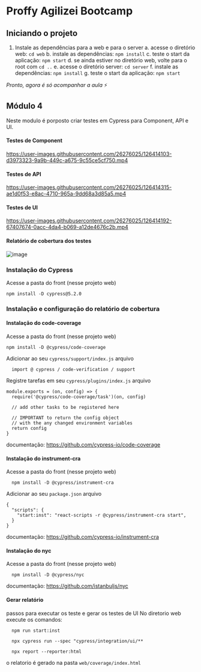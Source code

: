 # Proffy Agilizei Bootcamp

## Iniciando o projeto

1. Instale as dependências para a web e para o server
  a. acesse o diretório web: `cd web`
  b. instale as dependências: `npm install`
  c. teste o start da aplicação: `npm start`
  d. se ainda estiver no diretório web, volte para o root com `cd ..`
  e. acesse o diretório server: `cd server`
  f. instale as dependências: `npm install`
  g. teste o start da aplicação: `npm start`

*Pronto, agora é só acompanhar a aula* ⚡️

## Módulo 4

Neste modulo é porposto criar testes em Cypress para Component, API e UI.

#### Testes de Component

https://user-images.githubusercontent.com/26276025/126414103-d3973323-9a9b-449c-a675-9c55ce5cf750.mp4

#### Testes de API

https://user-images.githubusercontent.com/26276025/126414315-ae1d0f53-e8ac-4710-965a-9dd68a3d85a5.mp4

#### Testes de UI

https://user-images.githubusercontent.com/26276025/126414192-67407674-0acc-4da4-b069-a12de4676c2b.mp4

#### Relatório de cobertura dos testes
![image](https://user-images.githubusercontent.com/26276025/126414803-d816e8c6-2c92-499f-ad98-dd0a117bde80.png)

### Instalação do Cypress
Acesse a pasta do front (nesse projeto web)
```
npm install -D cypress@5.2.0
```

### Instalação e configuração do relatório de cobertura
#### Instalação do code-coverage
Acesse a pasta do front (nesse projeto web)
```
npm install -D @cypress/code-coverage
```

Adicionar ao seu `cypress/support/index.js` arquivo

```
  import @ cypress / code-verification / support
```

Registre tarefas em seu `cypress/plugins/index.js` arquivo

```
module.exports = (on, config) => {
  require('@cypress/code-coverage/task')(on, config)

  // add other tasks to be registered here

  // IMPORTANT to return the config object
  // with the any changed environment variables
  return config
}
```
documentação: https://github.com/cypress-io/code-coverage

#### Instalação do instrument-cra
Acesse a pasta do front (nesse projeto web)

```
  npm install -D @cypress/instrument-cra
```

Adicionar ao seu `package.json` arquivo
```
{
  "scripts": {
    "start:inst": "react-scripts -r @cypress/instrument-cra start",
  }
}
```
documentação: https://github.com/cypress-io/instrument-cra

#### Instalação do nyc
Acesse a pasta do front (nesse projeto web)
```
  npm install -D @cypress/nyc
```

documentação: https://github.com/istanbuljs/nyc

#### Gerar relatório
passos para executar os teste e gerar os testes de UI
No diretorio web execute os comandos:

```
  npm run start:inst
```

```
  npx cypress run --spec "cypress/integration/ui/**
```

```
  npx report --reporter:html
```

o relatorio é gerado na pasta `web/coverage/index.html`
